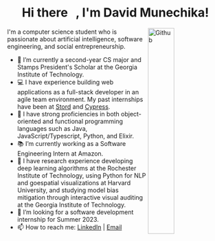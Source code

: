 <h1 align = "center">Hi there <img src="https://raw.githubusercontent.com/MartinHeinz/MartinHeinz/master/wave.gif" width="5px">
, I'm David Munechika!
</h1>

<img width="35%" align="right" alt="Github" src="https://user-images.githubusercontent.com/48678280/88862734-4903af80-d201-11ea-968b-9c939d88a37c.gif" />

I'm a computer science student who is passionate about artificial intelligence, software engineering, and social entrepreneurship.

- 🐝  I’m currently a second-year CS major and Stamps President's Scholar at the Georgia Institute of Technology.
- 💻  I have experience building web applications as a full-stack developer in an agile team environment. My past internships have been at [Stord](https://www.stord.com/) and [Cypress](https://www.cypress.io/).
- 💪  I have strong proficiencies in both object-oriented and functional programming languages such as Java, JavaScript/Typescript, Python, and Elixir. 
- 📚  I’m currently working as a Software Engineering Intern at Amazon.
- 🔬  I have research experience developing deep learning algorithms at the Rochester Institute of Technology, using Python for NLP and goespatial visualizations at Harvard University, and studying model bias mitigation through interactive visual auditing at the Georgia Institute of Technology.
- 👀  I’m looking for a software development internship for Summer 2023. 
- 📫  How to reach me: [LinkedIn](https://www.linkedin.com/in/dmunechika) | [Email](mailto:david.munechika@gatech.edu)

<!--![David's GitHub stats](https://github-readme-stats.vercel.app/api?username=davidmunechika&show_icons=true&theme=dark) -->
